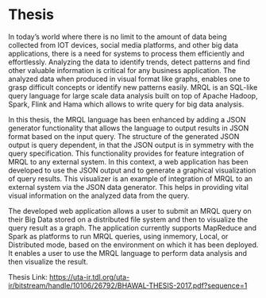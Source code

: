 # Thesis
In today’s world where there is no limit to the amount of data being collected from IOT devices, social media platforms, and other big data applications, there is a need for systems to process them efficiently and effortlessly. Analyzing the data to identify trends, detect patterns and find other valuable information is critical for any business application. The analyzed data when produced in visual format like graphs, enables one to grasp difficult concepts or identify new patterns easily. MRQL is an SQL-like query language for large scale data analysis built on top of Apache Hadoop, Spark, Flink and Hama which allows to write query for big data analysis. 

In this thesis, the MRQL language has been enhanced by adding a JSON generator functionality that allows the language to output results in JSON format based on the input query. The structure of the generated JSON output is query dependent, in that the JSON output is in symmetry with the query specification. This functionality provides for feature integration of MRQL to any external system. In this context, a web application has been developed to use the JSON output and to generate a graphical visualization of query results. This visualizer is an example of integration of MRQL to an external system via the JSON data generator. This helps in providing vital visual information on the analyzed data from the query. 

The developed web application allows a user to submit an MRQL query on their Big Data stored on a distributed file system and then to visualize the query result as a graph. The application currently supports MapReduce and Spark as platforms to run MRQL queries, using inmemory, Local, or Distributed mode, based on the environment on which it has been deployed. It enables a user to use the MRQL language to perform data analysis and then visualize the result.

Thesis Link: https://uta-ir.tdl.org/uta-ir/bitstream/handle/10106/26792/BHAWAL-THESIS-2017.pdf?sequence=1
